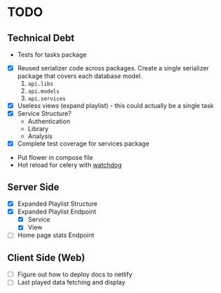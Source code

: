 # TODO

## Technical Debt

- Tests for tasks package
- [x] Reused serializer code across packages. Create a single serializer package
that covers each database model.
    1. `api.libs`
    2. `api.models`
    3. `api.services`
- [x] Useless views (expand playlist) - this could actually be a single task
- [x] Service Structure?
    - Authentication
    - Library
    - Analysis
- [x] Complete test coverage for services package
- Put flower in compose file
- Hot reload for celery with [watchdog](https://watchfiles.helpmanual.io/cli/)

## Server Side

- [X] Expanded Playlist Structure
- [X] Expanded Playlist Endpoint
    - [X] Service
    - [X] View
- [ ] Home page stats Endpoint

## Client Side (Web)

- [ ] Figure out how to deploy docs to netlify
- [ ] Last played data fetching and display
